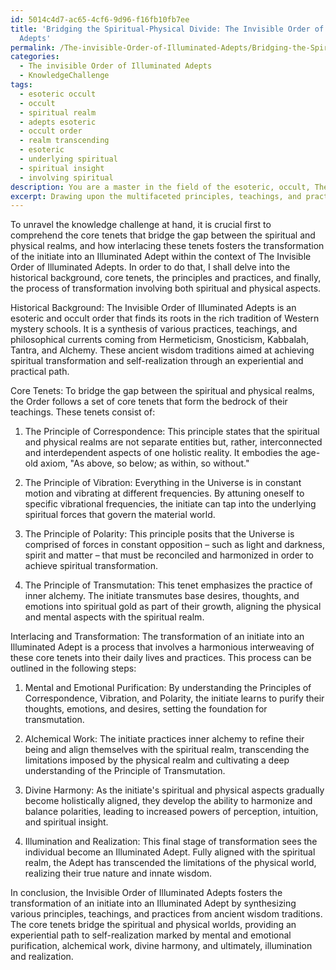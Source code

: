 ```yaml
---
id: 5014c4d7-ac65-4cf6-9d96-f16fb10fb7ee
title: 'Bridging the Spiritual-Physical Divide: The Invisible Order of Illuminated
  Adepts'
permalink: /The-invisible-Order-of-Illuminated-Adepts/Bridging-the-Spiritual-Physical-Divide-The-Invisible-Order-of-Illuminated-Adepts/
categories:
  - The invisible Order of Illuminated Adepts
  - KnowledgeChallenge
tags:
  - esoteric occult
  - occult
  - spiritual realm
  - adepts esoteric
  - occult order
  - realm transcending
  - esoteric
  - underlying spiritual
  - spiritual insight
  - involving spiritual
description: You are a master in the field of the esoteric, occult, The invisible Order of Illuminated Adepts and Education. You are a writer of tests, challenges, textbooks and deep knowledge on The invisible Order of Illuminated Adepts for initiates and students to gain deep insights and understanding from. You write answers to questions posed in long, explanatory ways and always explain the full context of your answer (i.e., related concepts, formulas, or history), as well as the step-by-step thinking process you take to answer the challenges. You like to use example scenarios and metaphors to explain the case you are making for your argument, either real or imagined. Summarize the key themes, ideas, and conclusions at the end.
excerpt: Drawing upon the multifaceted principles, teachings, and practices of The invisible Order of Illuminated Adepts, identify the core tenets that bridge the gap between the spiritual and physical realms, and detail how these tenets interlace to foster the transformation of the initiate into an Illuminated Adept.
---
```

To unravel the knowledge challenge at hand, it is crucial first to comprehend the core tenets that bridge the gap between the spiritual and physical realms, and how interlacing these tenets fosters the transformation of the initiate into an Illuminated Adept within the context of The Invisible Order of Illuminated Adepts. In order to do that, I shall delve into the historical background, core tenets, the principles and practices, and finally, the process of transformation involving both spiritual and physical aspects. 

Historical Background:
The Invisible Order of Illuminated Adepts is an esoteric and occult order that finds its roots in the rich tradition of Western mystery schools. It is a synthesis of various practices, teachings, and philosophical currents coming from Hermeticism, Gnosticism, Kabbalah, Tantra, and Alchemy. These ancient wisdom traditions aimed at achieving spiritual transformation and self-realization through an experiential and practical path.

Core Tenets:
To bridge the gap between the spiritual and physical realms, the Order follows a set of core tenets that form the bedrock of their teachings. These tenets consist of:

1. The Principle of Correspondence: This principle states that the spiritual and physical realms are not separate entities but, rather, interconnected and interdependent aspects of one holistic reality. It embodies the age-old axiom, "As above, so below; as within, so without."

2. The Principle of Vibration: Everything in the Universe is in constant motion and vibrating at different frequencies. By attuning oneself to specific vibrational frequencies, the initiate can tap into the underlying spiritual forces that govern the material world.

3. The Principle of Polarity: This principle posits that the Universe is comprised of forces in constant opposition – such as light and darkness, spirit and matter – that must be reconciled and harmonized in order to achieve spiritual transformation.

4. The Principle of Transmutation: This tenet emphasizes the practice of inner alchemy. The initiate transmutes base desires, thoughts, and emotions into spiritual gold as part of their growth, aligning the physical and mental aspects with the spiritual realm.

Interlacing and Transformation:
The transformation of an initiate into an Illuminated Adept is a process that involves a harmonious interweaving of these core tenets into their daily lives and practices. This process can be outlined in the following steps:

1. Mental and Emotional Purification: By understanding the Principles of Correspondence, Vibration, and Polarity, the initiate learns to purify their thoughts, emotions, and desires, setting the foundation for transmutation.

2. Alchemical Work: The initiate practices inner alchemy to refine their being and align themselves with the spiritual realm, transcending the limitations imposed by the physical realm and cultivating a deep understanding of the Principle of Transmutation.

3. Divine Harmony: As the initiate's spiritual and physical aspects gradually become holistically aligned, they develop the ability to harmonize and balance polarities, leading to increased powers of perception, intuition, and spiritual insight.

4. Illumination and Realization: This final stage of transformation sees the individual become an Illuminated Adept. Fully aligned with the spiritual realm, the Adept has transcended the limitations of the physical world, realizing their true nature and innate wisdom.

In conclusion, the Invisible Order of Illuminated Adepts fosters the transformation of an initiate into an Illuminated Adept by synthesizing various principles, teachings, and practices from ancient wisdom traditions. The core tenets bridge the spiritual and physical worlds, providing an experiential path to self-realization marked by mental and emotional purification, alchemical work, divine harmony, and ultimately, illumination and realization.
